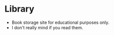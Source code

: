 # Library
- Book storage site for educational purposes only.
- I don't really mind if you read them. 

